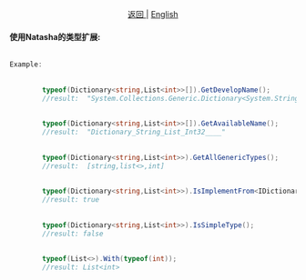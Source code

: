 <p align="center">
 <a href="https://natasha.dotnetcore.xyz/"> 返回 </a> |  <a href="https://natasha.dotnetcore.xyz/en/api/extensions-samples.html"> English </a>
</p>  

#### 使用Natasha的类型扩展:  

```C#

Example:          
         
         
        typeof(Dictionary<string,List<int>>[]).GetDevelopName();
        //result:  "System.Collections.Generic.Dictionary<System.String,System.Collections.Generic.List<Int32>>[]"
        
              
        typeof(Dictionary<string,List<int>>[]).GetAvailableName();
        //result:  "Dictionary_String_List_Int32____"
        
           
        typeof(Dictionary<string,List<int>>).GetAllGenericTypes(); 
        //result:  [string,list<>,int]
        
        
        typeof(Dictionary<string,List<int>>).IsImplementFrom<IDictionary>(); 
        //result: true
        
        
        typeof(Dictionary<string,List<int>>).IsSimpleType();         
        //result: false
        
        
        typeof(List<>).With(typeof(int));                          
        //result: List<int>

```
<br/>
<br/>    
